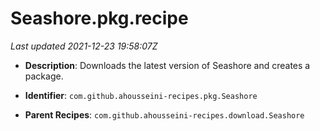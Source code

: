 # Seashore.pkg.recipe

_Last updated 2021-12-23 19:58:07Z_

- **Description**: Downloads the latest version of Seashore and creates a package.

- **Identifier**: `com.github.ahousseini-recipes.pkg.Seashore`

- **Parent Recipes**: `com.github.ahousseini-recipes.download.Seashore`